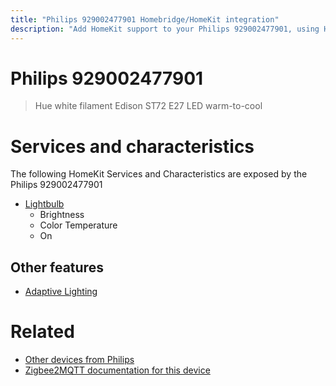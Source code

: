 ```yaml
---
title: "Philips 929002477901 Homebridge/HomeKit integration"
description: "Add HomeKit support to your Philips 929002477901, using Homebridge, Zigbee2MQTT and homebridge-z2m."
---
```

<!---
This file has been GENERATED using src/docgen/docgen.ts
DO NOT EDIT THIS FILE MANUALLY!
-->
# Philips 929002477901
> Hue white filament Edison ST72 E27 LED warm-to-cool


# Services and characteristics
The following HomeKit Services and Characteristics are exposed by
the Philips 929002477901

* [Lightbulb](../../light.md)
  * Brightness
  * Color Temperature
  * On


## Other features
* [Adaptive Lighting](../../light.md)


# Related
* [Other devices from Philips](../index.md#philips)
* [Zigbee2MQTT documentation for this device](https://www.zigbee2mqtt.io/devices/929002477901.html)